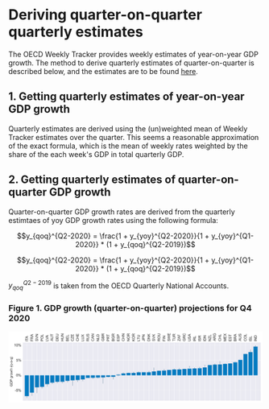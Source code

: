 <!-- MathJax -->
<script type="text/javascript"
  src="https://cdnjs.cloudflare.com/ajax/libs/mathjax/2.7.3/MathJax.js?config=TeX-AMS-MML_HTMLorMML">
</script>

# Deriving quarter-on-quarter quarterly estimates

The OECD Weekly Tracker provides weekly estimates of year-on-year GDP growth. The method to derive quarterly estimates of quarter-on-quarter is described below, and the estimates are to be found [here](https://algobank.oecd.org:4430/Nicolas.WOLOSZKO/the-oecd-weekly-tracker/-/raw/master/Data/quarter_on_quarter.xlsx).

## 1. Getting quarterly estimates of year-on-year GDP growth

Quarterly estimates are derived using the (un)weighted mean of Weekly Tracker estimates over the quarter. This seems a reasonable approximation of the exact formula, which is the mean of weekly rates weighted by the share of the each week's GDP in total quarterly GDP. 

## 2. Getting quarterly estimates of quarter-on-quarter GDP growth

Quarter-on-quarter GDP growth rates are derived from the quarterly estimtaes of yoy GDP growth rates using the following formula:

 
```math
y_{qoq}^{Q2-2020} = \frac{1 + y_{yoy}^{Q2-2020}}{1 + y_{yoy}^{Q1-2020}} * (1 + y_{qoq}^{Q2-2019})
```

$$y_{qoq}^{Q2-2020} = \frac{1 + y_{yoy}^{Q2-2020}}{1 + y_{yoy}^{Q1-2020}} * (1 + y_{qoq}^{Q2-2019})$$

$y_{qoq}^{Q2-2019}$ is taken from the OECD Quarterly National Accounts. 

### Figure 1. GDP growth (quarter-on-quarter) projections for Q4 2020
![](Figures/Histogram%20Q4%20qoq.png)


